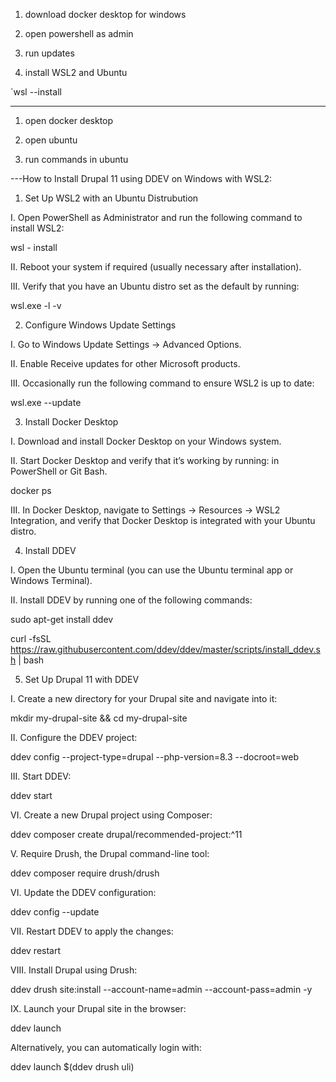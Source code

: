 1. download docker desktop for windows

2. open powershell as admin

3. run updates

4. install WSL2 and Ubuntu

`wsl --install

---

1. open docker desktop

2. open ubuntu

3. run commands in ubuntu

---How to Install Drupal 11 using DDEV on Windows with WSL2:

1. Set Up WSL2 with an Ubuntu Distrubution

I. Open PowerShell as Administrator and run the following command to install WSL2:

wsl - install

II. Reboot your system if required (usually necessary after installation).

III. Verify that you have an Ubuntu distro set as the default by running:

wsl.exe -l -v

2. Configure Windows Update Settings

I. Go to Windows Update Settings → Advanced Options.

II. Enable Receive updates for other Microsoft products.

III. Occasionally run the following command to ensure WSL2 is up to date:

wsl.exe --update

3. Install Docker Desktop

I. Download and install Docker Desktop on your Windows system.

II. Start Docker Desktop and verify that it’s working by running: in PowerShell or Git Bash.

docker ps

III. In Docker Desktop, navigate to Settings → Resources → WSL2 Integration, and verify that Docker Desktop is integrated with your Ubuntu distro.

4. Install DDEV

I. Open the Ubuntu terminal (you can use the Ubuntu terminal app or Windows Terminal).

II. Install DDEV by running one of the following commands:

sudo apt-get install ddev

curl -fsSL https://raw.githubusercontent.com/ddev/ddev/master/scripts/install_ddev.sh | bash

5. Set Up Drupal 11 with DDEV

I. Create a new directory for your Drupal site and navigate into it:

mkdir my-drupal-site && cd my-drupal-site

II. Configure the DDEV project:

ddev config --project-type=drupal --php-version=8.3 --docroot=web

III. Start DDEV:

ddev start

VI. Create a new Drupal project using Composer:

ddev composer create drupal/recommended-project:^11

V. Require Drush, the Drupal command-line tool:

ddev composer require drush/drush

VI. Update the DDEV configuration:

ddev config --update

VII. Restart DDEV to apply the changes:

ddev restart

VIII. Install Drupal using Drush:

ddev drush site:install --account-name=admin --account-pass=admin -y

IX. Launch your Drupal site in the browser:

ddev launch

Alternatively, you can automatically login with:

ddev launch $(ddev drush uli)



